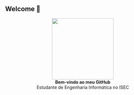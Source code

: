 ## Welcome 👋

<p align="center">
  <img src="https://media3.giphy.com/media/v1.Y2lkPTc5MGI3NjExZDNzNGV6Y2Z6Y3JyN2VxY3MxM2llZXlxaW9zOGxhcTZveHA0eWtvMiZlcD12MV9pbnRlcm5hbF9naWZfYnlfaWQmY3Q9Zw/W5l80BHTVEPjnANmfi/giphy.gif" width="200" >
  <br><b>Bem-vindo ao meu GitHub</b><br>
  Estudante de Engenharia Informática no ISEC
</p>

